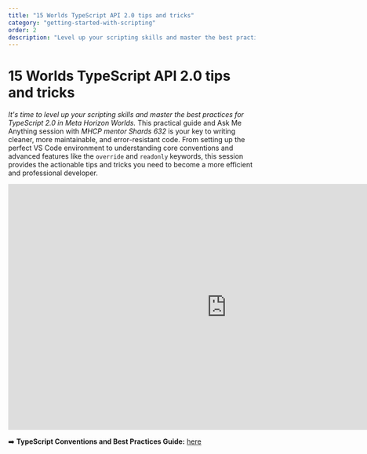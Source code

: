 ```yaml
---
title: "15 Worlds TypeScript API 2.0 tips and tricks"
category: "getting-started-with-scripting"
order: 2
description: "Level up your scripting skills and master the best practices for TypeScript 2.0"
---
```


# 15 Worlds TypeScript API 2.0 tips and tricks
*It's time to level up your scripting skills and master the best practices for TypeScript 2.0 in Meta Horizon Worlds.* This practical guide and Ask Me Anything session with *MHCP mentor Shards 632* is your key to writing cleaner, more maintainable, and error-resistant code. From setting up the perfect VS Code environment to understanding core conventions and advanced features like the `override` and `readonly` keywords, this session provides the actionable tips and tricks you need to become a more efficient and professional developer.

<iframe width="890" height="501" src="https://www.youtube.com/embed/6dl5hbpPTVE" title="Worlds TypeScript API 2.0 Tips and Tricks" frameborder="0" allow="accelerometer; autoplay; clipboard-write; encrypted-media; gyroscope; picture-in-picture; web-share" referrerpolicy="strict-origin-when-cross-origin" allowfullscreen></iframe>

➡️ **TypeScript Conventions and Best Practices Guide:** [here](https://mhcpcreators.github.io/worlds-documentation/docs.html#docs%2Fscripting-concepts-persistence-apis%2Ftypescript-conventions-best-practices.md)
